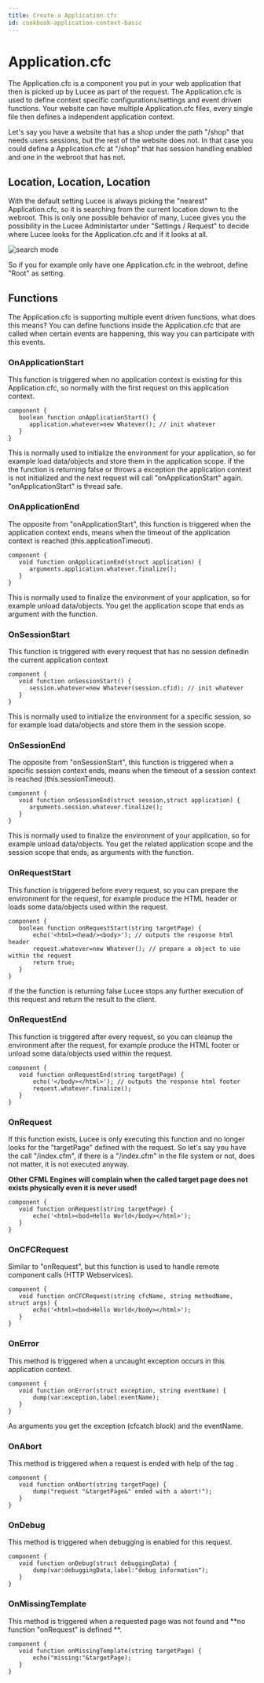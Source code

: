 ```yaml
---
title: Create a Application.cfc
id: cookbook-application-context-basic
---
```


# Application.cfc #
The Application.cfc is a component you put in your web application that then is picked up by Lucee as part of the request.
The Application.cfc is used to define context specific configurations/settings and event driven functions.
Your website can have multiple Application.cfc files, every single file then defines a independent application context.

Let's say you have a website that has a shop under the path "/shop" that needs users sessions, but the rest of the website does not.
In that case you could define a Application.cfc at "/shop" that has session handling enabled and one in the webroot that has not.

## Location, Location, Location ##
With the default setting Lucee is always picking the "nearest" Application.cfc, so it is searching from the current location down to the webroot.
This is only one possible behavior of many, Lucee gives you the possibility in the Lucee Administartor under "Settings / Request" to decide where Lucee looks for the Application.cfc and if it looks at all.

![search mode](https://bitbucket.org/repo/rX87Rq/images/3223743265-APP-SEARCH-MODE.png)

So if you for example only have one Application.cfc in the webroot, define "Root" as setting.

## Functions ##
The Application.cfc is supporting multiple event driven functions, what does this means?
You can define functions inside the Application.cfc that are called when certain events are happening, this way you can participate with this events.

### OnApplicationStart ###
This function is triggered when no application context is existing for this Application.cfc, so normally with the first request on this application context.

```
component {
   boolean function onApplicationStart() {
      application.whatever=new Whatever(); // init whatever
   }
}
```
This is normally used to initialize the environment for your application, so for example load data/objects and store them in the application scope.
if the the function is returning false or throws a exception the application context is not initialized and the next request will call "onApplicationStart" again. "onApplicationStart" is thread safe.


### OnApplicationEnd ###
The opposite from "onApplicationStart", this function is triggered when the application context ends, means when the timeout of the application context is reached (this.applicationTimeout).

```
component {
   void function onApplicationEnd(struct application) {
      arguments.application.whatever.finalize();
   }
}
```
This is normally used to finalize the environment of your application, so for example unload data/objects.
You get the application scope that ends as argument with the function.


### OnSessionStart ###
This function is triggered with every request that has no session definedin the current application context

```
component {
   void function onSessionStart() {
      session.whatever=new Whatever(session.cfid); // init whatever
   }
}
```
This is normally used to initialize the environment for a specific session, so for example load data/objects and store them in the session scope.

### OnSessionEnd ###
The opposite from "onSessionStart", this function is triggered when a specific session context ends, means when the timeout of a session context is reached (this.sessionTimeout).

```
component {
   void function onSessionEnd(struct session,struct application) {
      arguments.session.whatever.finalize();
   }
}
```
This is normally used to finalize the environment of your application, so for example unload data/objects.
 You get the related application scope and the session scope that ends, as arguments with the function.


### OnRequestStart ###
This function is triggered before every request, so you can prepare the environment for the request, for example produce the HTML header or loads some data/objects used within the request.

```
component {
   boolean function onRequestStart(string targetPage) {
       echo('<html><head/><body>'); // outputs the response html header
       request.whatever=new Whatever(); // prepare a object to use within the request
       return true;
   }
}
```
if the the function is returning false Lucee stops any further execution of this request and return the result to the client.


### OnRequestEnd ###
This function is triggered after every request, so you can cleanup the environment after the request, for example produce the HTML footer or unload some data/objects used within the request.

```
component {
   void function onRequestEnd(string targetPage) {
       echo('</body></html>'); // outputs the response html footer
       request.whatever.finalize();
   }
}
```


### OnRequest ###
If this function exists, Lucee is only executing this function and no longer looks for the "targetPage" defined with the request.
So let's say you have the call "/index.cfm", if there is a "/index.cfm" in the file system or not, does not matter, it is not executed anyway.

**Other CFML Engines will complain when the called target page does not exists physically even it is never used!**

```
component {
   void function onRequest(string targetPage) {
       echo('<html><bod>Hello World</body></html>');
   }
}
```


### OnCFCRequest ###
Similar to "onRequest", but this function is used to handle remote component calls (HTTP Webservices).
```
component {
   void function onCFCRequest(string cfcName, string methodName, struct args) {
       echo('<html><bod>Hello World</body></html>');
   }
}
```

### OnError ###
This method is triggered when a uncaught exception occurs in this application context.

```
component {
   void function onError(struct exception, string eventName) {
       dump(var:exception,label:eventName);
   }
}
```
As arguments you get the exception (cfcatch block) and the eventName.

### OnAbort ###
This method is triggered when a request is ended with help of the tag <cfabort>.

```
component {
   void function onAbort(string targetPage) {
       dump("request "&targetPage&" ended with a abort!");
   }
}
```

### OnDebug ###
This method is triggered when debugging is enabled for this request.

```
component {
   void function onDebug(struct debuggingData) {
       dump(var:debuggingData,label:"debug information");
   }
}
```

### OnMissingTemplate ###
This method is triggered when a requested page was not found and **no function "onRequest" is defined **.


```
component {
   void function onMissingTemplate(string targetPage) {
       echo("missing:"&targetPage);
   }
}
```
